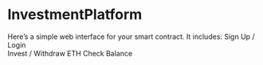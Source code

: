# InvestmentPlatform
Here’s a simple web interface for your smart contract. It includes:
Sign Up / Login  
Invest / Withdraw ETH 
Check Balance
